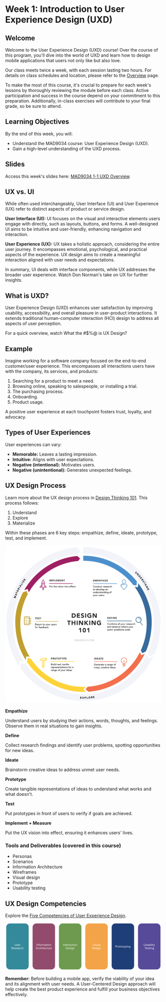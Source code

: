 # Week 1: Introduction to User Experience Design (UXD)

## Welcome

Welcome to the User Experience Design (UXD) course! Over the course of this program, you'll dive into the world of UXD and learn how to design mobile applications that users not only like but also love.

Our class meets twice a week, with each session lasting two hours. For details on class schedules and location, please refer to the [Overview](../../overview/README.md) page.

To make the most of this course, it's crucial to prepare for each week's lessons by thoroughly reviewing the module before each class. Active participation and success in the course depend on your commitment to this preparation. Additionally, in-class exercises will contribute to your final grade, so be sure to attend.

## Learning Objectives

By the end of this week, you will:

- Understand the MAD9034 course: User Experience Design (UXD).
- Gain a high-level understanding of the UXD process.

## Slides

Access this week's slides here: [MAD9034 1-1 UXD Overview](https://drive.google.com/file/d/1NAhD92Dual_1jFTyOOTE6b6zQpxH6etP/view?usp=sharing).

## UX vs. UI

While often used interchangeably, User Interface (UI) and User Experience (UX) refer to distinct aspects of product or service design.

**User Interface (UI):** UI focuses on the visual and interactive elements users engage with directly, such as layouts, buttons, and forms. A well-designed UI aims to be intuitive and user-friendly, enhancing navigation and interaction.

**User Experience (UX):** UX takes a holistic approach, considering the entire user journey. It encompasses emotional, psychological, and practical aspects of the experience. UX design aims to create a meaningful interaction aligned with user needs and expectations.

In summary, UI deals with interface components, while UX addresses the broader user experience. Watch Don Norman's take on UX for further insights.

<YouTube
  title="Don Norman: The term UX"
  url="https://www.youtube.com/embed/9BdtGjoIN4E?si=-PaS2xXu_3a0cC_R"
/>

## What is UXD?

User Experience Design (UXD) enhances user satisfaction by improving usability, accessibility, and overall pleasure in user-product interactions. It extends traditional human-computer interaction (HCI) design to address all aspects of user perception.

For a quick overview, watch What the #\$%@ is UX Design?

<YouTube
  title="What the #$%@ is UX Design?"
  url="https://www.youtube.com/embed/Ovj4hFxko7c?si=LWPGlzNstKo9wyTK"
/>

## Example

Imagine working for a software company focused on the end-to-end customer/user experience. This encompasses all interactions users have with the company, its services, and products:

1. Searching for a product to meet a need.
2. Browsing online, speaking to salespeople, or installing a trial.
3. The purchasing process.
4. Onboarding.
5. Product usage.

A positive user experience at each touchpoint fosters trust, loyalty, and advocacy.

## Types of User Experiences

User experiences can vary:

- **Memorable:** Leaves a lasting impression.
- **Intuitive:** Aligns with user expectations.
- **Negative (intentional):** Motivates users.
- **Negative (unintentional):** Generates unexpected feelings.

## UX Design Process

Learn more about the UX design process in [Design Thinking 101](https://www.nngroup.com/articles/design-thinking/). This process follows:

1. Understand
2. Explore
3. Materialize

Within these phases are 6 key steps: empathize, define, ideate, prototype, test, and implement.

![UX Design Process](./UXD.png)

**Empathize**

Understand users by studying their actions, words, thoughts, and feelings. Observe them in real situations to gain insights.

**Define**

Collect research findings and identify user problems, spotting opportunities for new ideas.

**Ideate**

Brainstorm creative ideas to address unmet user needs.

**Prototype**

Create tangible representations of ideas to understand what works and what doesn't.

**Test**

Put prototypes in front of users to verify if goals are achieved.

**Implement + Measure**

Put the UX vision into effect, ensuring it enhances users' lives.

### Tools and Deliverables (covered in this course)

- Personas
- Scenarios
- Information Architecture
- Wireframes
- Visual design
- Prototype
- Usability testing

## UX Design Competencies

Explore the [Five Competencies of User Experience Design](https://www.uxmatters.com/mt/archives/2007/11/the-five-competencies-of-user-experience-design.php).

![UX Design Competencies](./ux-design-competencies.png)

**Remember:** Before building a mobile app, verify the viability of your idea and its alignment with user needs. A User-Centered Design approach will help create the best product experience and fulfill your business objectives effectively.
